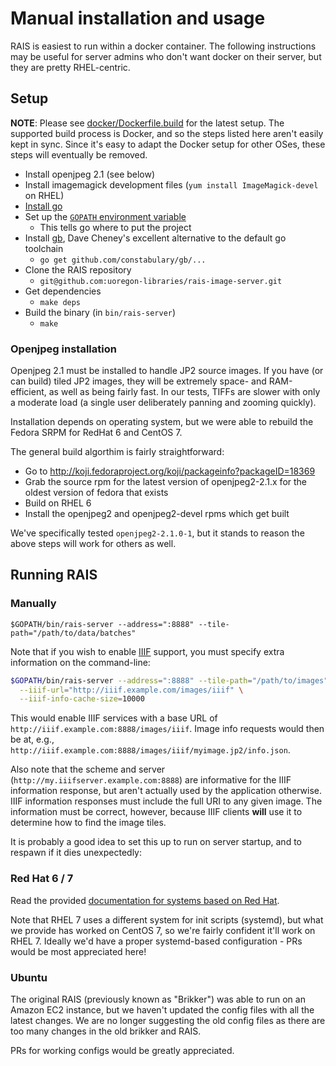 # Manual installation and usage

RAIS is easiest to run within a docker container.  The following instructions
may be useful for server admins who don't want docker on their server, but they
are pretty RHEL-centric.

## Setup

**NOTE**: Please see [docker/Dockerfile.build](docker/Dockerfile.build) for the
latest setup.  The supported build process is Docker, and so the steps listed
here aren't easily kept in sync.  Since it's easy to adapt the Docker setup for
other OSes, these steps will eventually be removed.

- Install openjpeg 2.1 (see below)
- Install imagemagick development files (`yum install ImageMagick-devel` on RHEL)
- [Install go](http://golang.org/doc/install)
- Set up the [`GOPATH` environment variable](http://golang.org/doc/code.html#GOPATH)
  - This tells go where to put the project
- Install [gb](https://github.com/constabulary/gb), Dave Cheney's excellent
  alternative to the default go toolchain
  - `go get github.com/constabulary/gb/...`
- Clone the RAIS repository
  - `git@github.com:uoregon-libraries/rais-image-server.git`
- Get dependencies
  - `make deps`
- Build the binary (in `bin/rais-server`)
  - `make`

### Openjpeg installation

Openjpeg 2.1 must be installed to handle JP2 source images.  If you have (or
can build) tiled JP2 images, they will be extremely space- and RAM-efficient,
as well as being fairly fast.  In our tests, TIFFs are slower with only a
moderate load (a single user deliberately panning and zooming quickly).

Installation depends on operating system, but we were able to rebuild the
Fedora SRPM for RedHat 6 and CentOS 7.

The general build algorthim is fairly straightforward:

- Go to http://koji.fedoraproject.org/koji/packageinfo?packageID=18369
- Grab the source rpm for the latest version of openjpeg2-2.1.x for the oldest
  version of fedora that exists
- Build on RHEL 6
- Install the openjpeg2 and openjpeg2-devel rpms which get built

We've specifically tested `openjpeg2-2.1.0-1`, but it stands to reason the
above steps will work for others as well.

Running RAIS
-----

### Manually

`$GOPATH/bin/rais-server --address=":8888" --tile-path="/path/to/data/batches"`

Note that if you wish to enable [IIIF](http://iiif.io/api/image/2.0/) support,
you must specify extra information on the command-line:

```bash
$GOPATH/bin/rais-server --address=":8888" --tile-path="/path/to/images" \
  --iiif-url="http://iiif.example.com/images/iiif" \
  --iiif-info-cache-size=10000
```

This would enable IIIF services with a base URL of `http://iiif.example.com:8888/images/iiif`.
Image info requests would then be at, e.g., `http://iiif.example.com:8888/images/iiif/myimage.jp2/info.json`.

Also note that the scheme and server (`http://my.iiifserver.example.com:8888`)
are informative for the IIIF information response, but aren't actually used by
the application otherwise.  IIIF information responses must include the full
URI to any given image.  The information must be correct, however, because IIIF
clients **will** use it to determine how to find the image tiles.

It is probably a good idea to set this up to run on server startup, and to
respawn if it dies unexpectedly:

### Red Hat 6 / 7

Read the provided [documentation for systems based on Red
Hat](rh_config/README.md).

Note that RHEL 7 uses a different system for init scripts (systemd), but what
we provide has worked on CentOS 7, so we're fairly confident it'll work on RHEL
7.  Ideally we'd have a proper systemd-based configuration - PRs would be most
appreciated here!

### Ubuntu

The original RAIS (previously known as "Brikker") was able to run on an Amazon
EC2 instance, but we haven't updated the config files with all the latest
changes.  We are no longer suggesting the old config files as there are too
many changes in the old brikker and RAIS.

PRs for working configs would be greatly appreciated.
